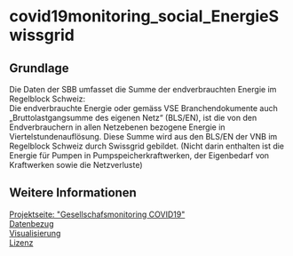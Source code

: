 # covid19monitoring_social_EnergieSwissgrid

## Grundlage 
Die Daten der SBB umfasset die Summe der endverbrauchten Energie im Regelblock Schweiz: <br>
Die endverbrauchte Energie oder gemäss VSE Branchendokumente auch „Bruttolastgangsumme des eigenen Netz“ (BLS/EN), ist die von den Endverbrauchern in allen Netzebenen bezogene Energie in Viertelstundenauflösung.  Diese Summe wird aus den BLS/EN der VNB im Regelblock Schweiz durch Swissgrid gebildet. (Nicht darin enthalten ist die Energie für Pumpen in Pumpspeicherkraftwerken, der Eigenbedarf von Kraftwerken sowie die Netzverluste)

##  Weitere Informationen
[Projektseite: "Gesellschafsmonitoring COVID19"](https://github.com/statistikZH/covid19monitoring) <br>
[Datenbezug](https://www.web.statistik.zh.ch/covid19_indikatoren_uebersicht/#/) <br>
[Visualisierung](https://www.web.statistik.zh.ch/cms_vis/covid19_indikatoren/) <br>
[Lizenz](https://github.com/openZH/covid_19/blob/master/LICENSE)
